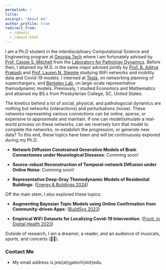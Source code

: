 ```yaml
---
permalink: /
title: 
excerpt: "About me"
author_profile: true
redirect_from: 
  - /about/
  - /about.html
---
```



I am a Ph.D student in the interdisciplinary Computational Science and Engineering program at [Georgia Tech](https://cse.gatech.edu/) where I am fortunately advised by [Prof. Cassie S. Mitchell](https://bme.gatech.edu/bme/faculty/Cassie-S.-Mitchell) from the [Laboratory for Pathology Dynamics](https://sites.gatech.edu/cassie-mitchell-lab/). Before then, I attained my M.S. in the same major advised jointly by [Prof. B. Aditya Prakash](https://faculty.cc.gatech.edu/~badityap/) and [Prof. Lauren N. Steimle](https://sites.gatech.edu/steimle/) studying WiFi networks and mobility data and Covid-19 models. I interned at [Tesla](https://tesla.com/), on networking planning of superchargers, and [Berkeley Lab](https://www.lbl.gov/), on large-scale representative themodynamic models.
Previously, I studied Economics and Mathematics and attained my BS.s from Presbyterian College, SC, United States. 

The kinetics behind a lot of social, physical, and pathologocial dynamics are nothing but networks (interactions) and perturbations (noise). These networks representing various connections can be online, sparse, or expensive to approximate and maintain. If one can model/simulate a real-world process on these networks, can we reversely turn that model to complete the networks, re-estabilish the progression, or generate new data? To this end, these topics have been and will be continuously explored during my Ph.D.  



* **Network Diffusion Constrained Generative Models of Brain Connectomes under Neurological Diseases**: Comming soon!

* **Source-robust Reconstruction of Temporal-network Diffusion under Online Noise**: Comming soon!

* **Representative Deep-Gray Themodynamic Models of Residenital Buildings**: ([Energy & Buildings 2024](https://www.sciencedirect.com/science/article/abs/pii/S0378778824005243))

Off the main stem, I also explored these topics:  

* **Augmenting Bayesian Topic Models using Online Confirmation from Community-driven Apps**: ([BuildSys 2023](https://dl.acm.org/doi/abs/10.1145/3600100.3626341))

* **Empirical WiFi Datasets for Localizing Covid-19 Intervention**: ([Front. in Digital Health 2023](https://www.frontiersin.org/journals/digital-health/articles/10.3389/fdgth.2023.1060828/full))

Outside of research, I am a dreamer, a reader, and an audience of musicals, sports, and concerts (🖤🩷). 





### Contact Me

* My email address is jxie{at}gatech{dot}edu.
<!-- * My full CV is [here](https://). (Updated ) -->

